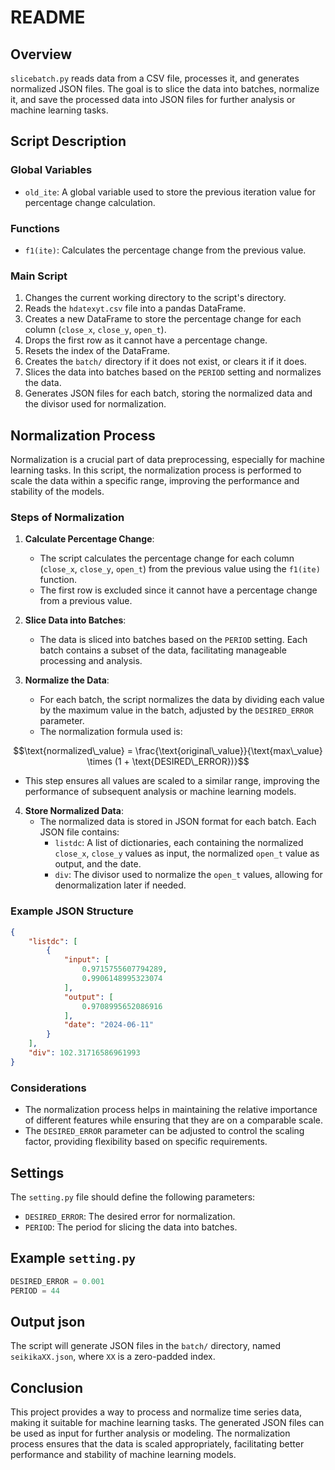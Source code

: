 # README

## Overview

`slicebatch.py` reads data from a CSV file, processes it, and generates normalized JSON files. The goal is to slice the data into batches, normalize it, and save the processed data into JSON files for further analysis or machine learning tasks.

## Script Description

### Global Variables

- `old_ite`: A global variable used to store the previous iteration value for percentage change calculation.

### Functions

- `f1(ite)`: Calculates the percentage change from the previous value.

### Main Script

1. Changes the current working directory to the script's directory.
2. Reads the `hdatexyt.csv` file into a pandas DataFrame.
3. Creates a new DataFrame to store the percentage change for each column (`close_x`, `close_y`, `open_t`).
4. Drops the first row as it cannot have a percentage change.
5. Resets the index of the DataFrame.
6. Creates the `batch/` directory if it does not exist, or clears it if it does.
7. Slices the data into batches based on the `PERIOD` setting and normalizes the data.
8. Generates JSON files for each batch, storing the normalized data and the divisor used for normalization.

## Normalization Process

Normalization is a crucial part of data preprocessing, especially for machine learning tasks. In this script, the normalization process is performed to scale the data within a specific range, improving the performance and stability of the models.

### Steps of Normalization

1. **Calculate Percentage Change**:
   - The script calculates the percentage change for each column (`close_x`, `close_y`, `open_t`) from the previous value using the `f1(ite)` function.
   - The first row is excluded since it cannot have a percentage change from a previous value.

2. **Slice Data into Batches**:
   - The data is sliced into batches based on the `PERIOD` setting. Each batch contains a subset of the data, facilitating manageable processing and analysis.

3. **Normalize the Data**:
   - For each batch, the script normalizes the data by dividing each value by the maximum value in the batch, adjusted by the `DESIRED_ERROR` parameter.
   - The normalization formula used is:
```math
\text{normalized\_value} = \frac{\text{original\_value}}{\text{max\_value} \times (1 + \text{DESIRED\_ERROR})}
```
   - This step ensures all values are scaled to a similar range, improving the performance of subsequent analysis or machine learning models.

4. **Store Normalized Data**:
   - The normalized data is stored in JSON format for each batch. Each JSON file contains:
     - `listdc`: A list of dictionaries, each containing the normalized `close_x`, `close_y` values as input, the normalized `open_t` value as output, and the date.
     - `div`: The divisor used to normalize the `open_t` values, allowing for denormalization later if needed.

### Example JSON Structure

```json
{
    "listdc": [
        {
            "input": [
                0.9715755607794289,
                0.9906148995323074
            ],
            "output": [
                0.9708995652086916
            ],
            "date": "2024-06-11"
        }
    ],
    "div": 102.31716586961993
}
```

### Considerations

- The normalization process helps in maintaining the relative importance of different features while ensuring that they are on a comparable scale.
- The `DESIRED_ERROR` parameter can be adjusted to control the scaling factor, providing flexibility based on specific requirements.

## Settings

The `setting.py` file should define the following parameters:

- `DESIRED_ERROR`: The desired error for normalization.
- `PERIOD`: The period for slicing the data into batches.

## Example `setting.py`

```python
DESIRED_ERROR = 0.001
PERIOD = 44
```

## Output json

The script will generate JSON files in the `batch/` directory, named `seikikaXX.json`, where `XX` is a zero-padded index.

## Conclusion

This project provides a way to process and normalize time series data, making it suitable for machine learning tasks. The generated JSON files can be used as input for further analysis or modeling. The normalization process ensures that the data is scaled appropriately, facilitating better performance and stability of machine learning models.
